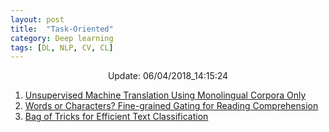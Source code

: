 ```yaml
---
layout: post
title:  "Task-Oriented"
category: Deep learning
tags: [DL, NLP, CV, CL]
---
```






<center> Update: 06/04/2018_14:15:24</center>

  	
1. [ Unsupervised Machine Translation Using Monolingual Corpora Only](https://rawgit.com/elbayadm/PaperNotes/master/notes/task_oriented/2018-Unsupervised-Machine-Translation-Using-Monolingual-Corpora-Only.html)
2. [ Words or Characters? Fine-grained Gating for Reading Comprehension](https://rawgit.com/elbayadm/PaperNotes/master/notes/task_oriented/2016-Words-or-Characters-Fine-grained-Gating-for-Reading-Comprehension.html)
3. [ Bag of Tricks for Efficient Text Classification](https://rawgit.com/elbayadm/PaperNotes/master/notes/task_oriented/2016-Bag-of-Tricks-for-Efficient-Text-Classification.html)
